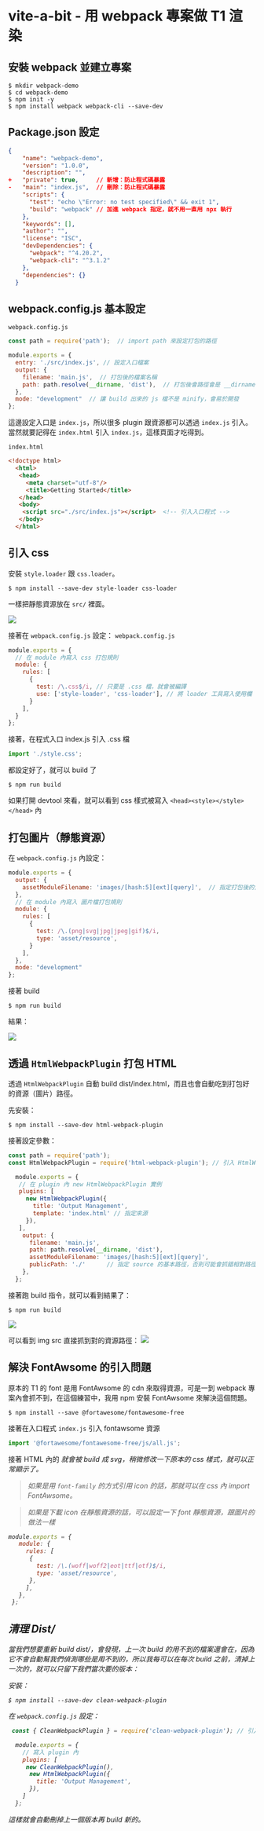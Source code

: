 # vite-a-bit - 用 webpack 專案做 T1 渲染

## 安裝 webpack 並建立專案
```shell
$ mkdir webpack-demo
$ cd webpack-demo
$ npm init -y
$ npm install webpack webpack-cli --save-dev
```

## Package.json 設定
```json
{
    "name": "webpack-demo",
    "version": "1.0.0",
    "description": "",
+   "private": true,     // 新增：防止程式碼暴露
-   "main": "index.js",  // 刪除：防止程式碼暴露
    "scripts": {
      "test": "echo \"Error: no test specified\" && exit 1",
      "build": "webpack" // 加進 webpack 指定，就不用一直用 npx 執行
    },
    "keywords": [],
    "author": "",
    "license": "ISC",
    "devDependencies": {
      "webpack": "^4.20.2",
      "webpack-cli": "^3.1.2"
    },
    "dependencies": {}
  }
```

## webpack.config.js 基本設定
`webpack.config.js`
```js
const path = require('path');  // import path 來設定打包的路徑

module.exports = {
  entry: './src/index.js', // 設定入口檔案
  output: {
    filename: 'main.js',  // 打包後的檔案名稱
    path: path.resolve(__dirname, 'dist'),  // 打包後會路徑會是 __dirname(專案名)/dist/
  },
  mode: "development"  // 讓 build 出來的 js 檔不是 minify，會易於開發
};
```
這邊設定入口是 `index.js`，所以很多 plugin 跟資源都可以透過 `index.js` 引入。
當然就要記得在 `index.html` 引入 `index.js`，這樣頁面才吃得到。

`index.html`
```html
<!doctype html>
  <html>
   <head>
     <meta charset="utf-8"/>
     <title>Getting Started</title>
   </head>
   <body>
    <script src="./src/index.js"></script>  <!-- 引入入口程式 -->
   </body>
  </html>
```

## 引入 css
安裝 `style.loader` 跟 `css.loader`。
```shell
$ npm install --save-dev style-loader css-loader
```
一樣把靜態資源放在 `src/` 裡面。

![](https://i.imgur.com/I67Ovbpm.png)

接著在 `webpack.config.js` 設定：
`webpack.config.js`
```js
module.exports = {
  // 在 module 內寫入 css 打包規則
  module: {
    rules: [
      {
        test: /\.css$/i, // 只要是 .css 檔，就會被編譯
        use: ['style-loader', 'css-loader'], // 將 loader 工具寫入使用欄
      }
    ],
  }
};
```
接著，在程式入口 index.js 引入 .css 檔
```javascript
import './style.css';
```

都設定好了，就可以 build 了
```shell
$ npm run build
```
如果打開 devtool 來看，就可以看到 css 樣式被寫入 `<head><style></style></head>` 內


## 打包圖片（靜態資源）
在 `webpack.config.js` 內設定：
```javascript
module.exports = {
  output: {
    assetModuleFilename: 'images/[hash:5][ext][query]',  // 指定打包後的資料夾路徑，如果沒有設定就會直接散落在 dist/
  },
  // 在 module 內寫入 圖片檔打包規則
  module: {
    rules: [
      {
        test: /\.(png|svg|jpg|jpeg|gif)$/i,
        type: 'asset/resource',
      }
    ],
  },
  mode: "development"
};
```
接著 build
```shell
$ npm run build
```
結果：

![](https://i.imgur.com/Ie8FxrOm.png)

## 透過 `HtmlWebpackPlugin` 打包 HTML
透過 `HtmlWebpackPlugin` 自動 build dist/index.html，而且也會自動吃到打包好的資源（圖片）路徑。

先安裝：
```shell
$ npm install --save-dev html-webpack-plugin
```

接著設定參數：
```javascript
const path = require('path');
const HtmlWebpackPlugin = require('html-webpack-plugin'); // 引入 HtmlWebpackPlugin

  module.exports = {
   // 在 plugin 內 new HtmlWebpackPlugin 實例
   plugins: [
     new HtmlWebpackPlugin({
       title: 'Output Management',
       template: 'index.html' // 指定來源
     }),
   ],
    output: {
      filename: 'main.js',
      path: path.resolve(__dirname, 'dist'),
      assetModuleFilename: 'images/[hash:5][ext][query]',
      publicPath: './'      // 指定 source 的基本路徑，否則可能會抓錯相對路徑
    },
  };
```
接著跑 build 指令，就可以看到結果了：
```shell
$ npm run build
```
![](https://i.imgur.com/MsXUJ2qm.png)

可以看到 img src 直接抓到對的資源路徑：
![](https://i.imgur.com/LzeTMo8.png)

## 解決 FontAwsome 的引入問題
原本的 T1 的 font 是用 FontAwsome 的 cdn 來取得資源，可是一到 webpack 專案內會抓不到，在這個練習中，我用 npm 安裝 FontAwsome 來解決這個問題。
```shell
$ npm install --save @fortawesome/fontawesome-free
```
接著在入口程式 `index.js` 引入 fontawsome 資源
```javascript
import '@fortawesome/fontawesome-free/js/all.js';
```
接著 HTML 內的 <i> 就會被 build 成 svg，稍微修改一下原本的 css 樣式，就可以正常顯示了。

> 如果是用 `font-family` 的方式引用 icon 的話，那就可以在 css 內 import FontAwsome。

>如果是下載 icon 在靜態資源的話，可以設定一下 font 靜態資源，跟圖片的做法一樣
```javascript
module.exports = {
   module: {
     rules: [
      {
        test: /\.(woff|woff2|eot|ttf|otf)$/i,
        type: 'asset/resource',
      },
     ],
   },
 };
```

## 清理 Dist/
當我們想要重新 build dist/，會發現，上一次 build 的用不到的檔案還會在，因為它不會自動幫我們偵測哪些是用不到的，所以我每可以在每次 build 之前，清掉上一次的，就可以只留下我們當次要的版本：

安裝：
```shell
$ npm install --save-dev clean-webpack-plugin
```
在 `webpack.config.js` 設定：
```javascript
 const { CleanWebpackPlugin } = require('clean-webpack-plugin'); // 引入套件

  module.exports = {
    // 寫入 plugin 內
    plugins: [
     new CleanWebpackPlugin(),
      new HtmlWebpackPlugin({
        title: 'Output Management',
      }),
    ]
  };
```
這樣就會自動刪掉上一個版本再 build 新的。
